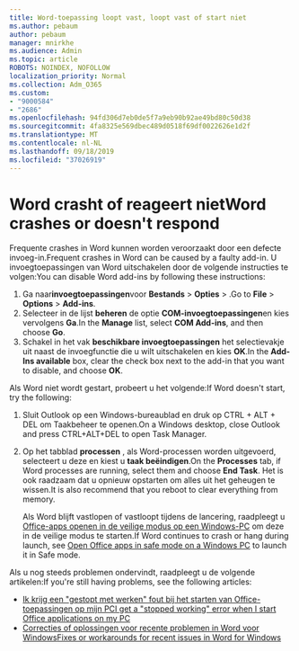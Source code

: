 ```yaml
---
title: Word-toepassing loopt vast, loopt vast of start niet
ms.author: pebaum
author: pebaum
manager: mnirkhe
ms.audience: Admin
ms.topic: article
ROBOTS: NOINDEX, NOFOLLOW
localization_priority: Normal
ms.collection: Adm_O365
ms.custom:
- "9000584"
- "2686"
ms.openlocfilehash: 94fd306d7eb0de5f7a9eb90b92ae49bd80c50d38
ms.sourcegitcommit: 4fa8325e569dbec489d0518f69df0022626e1d2f
ms.translationtype: MT
ms.contentlocale: nl-NL
ms.lasthandoff: 09/18/2019
ms.locfileid: "37026919"
---
```

# <a name="word-crashes-or-doesnt-respond"></a><span data-ttu-id="25676-102">Word crasht of reageert niet</span><span class="sxs-lookup"><span data-stu-id="25676-102">Word crashes or doesn't respond</span></span>

<span data-ttu-id="25676-103">Frequente crashes in Word kunnen worden veroorzaakt door een defecte invoeg-in.</span><span class="sxs-lookup"><span data-stu-id="25676-103">Frequent crashes in Word can be caused by a faulty add-in.</span></span> <span data-ttu-id="25676-104">U invoegtoepassingen van Word uitschakelen door de volgende instructies te volgen:</span><span class="sxs-lookup"><span data-stu-id="25676-104">You can disable Word add-ins by following these instructions:</span></span>

1. <span data-ttu-id="25676-105">Ga naar**invoegtoepassingen**voor **Bestands** > **Opties** > .</span><span class="sxs-lookup"><span data-stu-id="25676-105">Go to **File** > **Options** > **Add-ins**.</span></span>
2. <span data-ttu-id="25676-106">Selecteer in de lijst **beheren** de optie **COM-invoegtoepassingen**en kies vervolgens **Ga**.</span><span class="sxs-lookup"><span data-stu-id="25676-106">In the **Manage** list, select **COM Add-ins**, and then choose **Go**.</span></span>
3. <span data-ttu-id="25676-107">Schakel in het vak **beschikbare invoegtoepassingen** het selectievakje uit naast de invoegfunctie die u wilt uitschakelen en kies **OK**.</span><span class="sxs-lookup"><span data-stu-id="25676-107">In the **Add-Ins available** box, clear the check box next to the add-in that you want to disable, and choose **OK**.</span></span>

<span data-ttu-id="25676-108">Als Word niet wordt gestart, probeert u het volgende:</span><span class="sxs-lookup"><span data-stu-id="25676-108">If Word doesn't start, try the following:</span></span>

1.   <span data-ttu-id="25676-109">Sluit Outlook op een Windows-bureaublad en druk op CTRL + ALT + DEL om Taakbeheer te openen.</span><span class="sxs-lookup"><span data-stu-id="25676-109">On a Windows desktop, close Outlook and press CTRL+ALT+DEL to open Task Manager.</span></span> 
2. <span data-ttu-id="25676-110">Op het tabblad **processen** , als Word-processen worden uitgevoerd, selecteert u deze en kiest u **taak beëindigen**.</span><span class="sxs-lookup"><span data-stu-id="25676-110">On the **Processes** tab, if Word processes are running, select them and choose **End Task**.</span></span> <span data-ttu-id="25676-111">Het is ook raadzaam dat u opnieuw opstarten om alles uit het geheugen te wissen.</span><span class="sxs-lookup"><span data-stu-id="25676-111">It is also recommend that you reboot to clear everything from memory.</span></span>

    <span data-ttu-id="25676-112">Als Word blijft vastlopen of vastloopt tijdens de lancering, raadpleegt u [Office-apps openen in de veilige modus op een Windows-PC](https://support.office.com/en-us/article/Open-Office-apps-in-safe-mode-on-a-Windows-PC-dedf944a-5f4b-4afb-a453-528af4f7ac72) om deze in de veilige modus te starten.</span><span class="sxs-lookup"><span data-stu-id="25676-112">If Word continues to crash or hang during launch, see [Open Office apps in safe mode on a Windows PC](https://support.office.com/en-us/article/Open-Office-apps-in-safe-mode-on-a-Windows-PC-dedf944a-5f4b-4afb-a453-528af4f7ac72) to launch it in Safe mode.</span></span>

<span data-ttu-id="25676-113">Als u nog steeds problemen ondervindt, raadpleegt u de volgende artikelen:</span><span class="sxs-lookup"><span data-stu-id="25676-113">If you're still having problems, see the following articles:</span></span> 
- [<span data-ttu-id="25676-114">Ik krijg een "gestopt met werken" fout bij het starten van Office-toepassingen op mijn PC</span><span class="sxs-lookup"><span data-stu-id="25676-114">I get a "stopped working" error when I start Office applications on my PC</span></span>](https://support.office.com/article/52bd7985-4e99-4a35-84c8-2d9b8301a2fa)
- [<span data-ttu-id="25676-115">Correcties of oplossingen voor recente problemen in Word voor Windows</span><span class="sxs-lookup"><span data-stu-id="25676-115">Fixes or workarounds for recent issues in Word for Windows</span></span>](https://support.office.com/article/bf6bf17c-2807-4871-83ce-e337ae8f0b86)